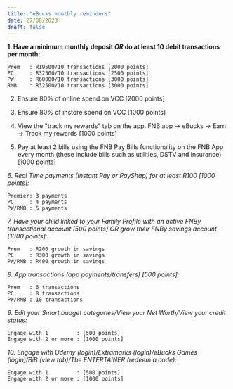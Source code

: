 ```yaml
---
title: "eBucks monthly reminders"
date: 27/08/2023
draft: false
---
```


**1. Have a minimum monthly deposit _OR_ do at least 10 debit transactions per month:**

	Prem   : R19500/10 transactions [2000 points]
	PC     : R32500/10 transactions [2500 points]
	PW     : R60000/10 transactions [3000 points]
	RMB    : R32500/10 transactions [3000 points]

2. Ensure 80% of online spend on VCC [2000 points]


3. Ensure 80% of instore spend on VCC [1000 points]


4. View the "track my rewards" tab on the app. FNB app -> eBucks -> Earn -> Track my rewards [1000 points]


5. Pay at least 2 bills using the FNB Pay Bills functionality on the FNB App every month (these include bills such as utilities, DSTV and insurance) [1000 points]

*6. Real Time payments (Instant Pay or PayShap) for at least R100 [1000 points]:*

	Premier: 3 payments 
	PC     : 4 payments
	PW/RMB : 5 payments

*7. Have your child linked to your Family Profile with an active FNBy transactional account [500 points] _OR_ grow their FNBy savings account [1000 points]:*

	Prem   : R200 growth in savings 
	PC     : R300 growth in savings
	PW/RMB : R400 growth in savings

*8. App transactions (app payments/transfers) [500 points]:*

	Prem   : 6 transactions
	PC     : 8 transactions
	PW/RMB : 10 transactions

*9. Edit your Smart budget categories/View your Net Worth/View your credit status:*

    Engage with 1         : [500 points]
    Engage with 2 or more : [1000 points]

*10. Engage with Udemy (login)/Extramarks (login)/eBucks Games (login)/BiB (view tab)/The ENTERTAINER (redeem a code):*

	Engage with 1         : [500 points]
	Engage with 2 or more : [1000 points]